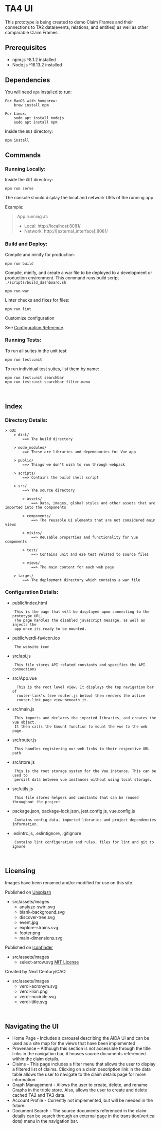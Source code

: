 # TA4 UI

This prototype is being created to demo Claim Frames and their connections to TA2 data(events, relations, and entities) 
as well as other comparable Claim Frames.

## Prerequisites
- npm.js ^8.1.2 installed
- Node.js ^16.13.2 installed

## Dependencies

You will need `npm` installed to run:

    For MacOS with homebrew:
        brew install npm

    For Linux:
        sudo apt install nodejs
        sudo apt install npm

Inside the `GUI` directory:

```
npm install
```

## Commands

### Running Locally:

Inside the `GUI` directory:

```
npm run serve
```

The console should display the local and network URIs of the running app

Example:

> App running at:
>
> - Local: http://localhost:8081/
> - Network: http://[external_interface]:8081/

### Build and Deploy:

Compile and minify for production:

```
npm run build
```

Compile, minify, and create a war file to be deployed to a development or production environment. This command runs build script `./scripts/build_dashboard.sh`

```
npm run war
```

Linter checks and fixes for files:

```
npm run lint
```

Customize configuration

See [Configuration Reference](https://cli.vuejs.org/config/).


### Running Tests:

To run all suites in the unit test:

```
npm run test:unit
```

To run individual test suites, list them by name:

```
npm run test:unit searchbar
npm run test:unit searchbar filter-menu
```
<br/>


## Index

### Directory Details:

    > GUI
        > dist/
            ==> The build directory
            
        > node_modules/
            ==> These are libraries and dependancies for Vue app

        > public/
            ==> Things we don't wish to run through webpack

        > scripts/
            ==> Contains the build shell script          

        > src/
            ==> The source directory        

            > assets/
                ==> Data, images, global styles and other assets that are imported into the components

            > components/
                ==> The reusable UI elements that are not considered main views
                
            > mixins/
                ==> Reusable properties and functionality for Vue components
   
            > test/
                ==> Contains unit and e2e test related to source files      
                                                           
            > views/
                ==> The main content for each web page
                
        > target/
            ==> The deployment directory which contains a war file               

### Configuration Details:

- public/index.html

       This is the page that will be displayed upon connecting to the prototype URL. 
       The page handles the disabled javascript message, as well as injects the 
       app once its ready to be mounted.

- public/verdi-favicon.ico

       The website icon
       
- src/api.js

       This file stores API related constants and specifies the API connections

- src/App.vue

        This is the root level view. It displays the top navigation bar of
        router-link's (see router.js below) then renders the active
        router-link page view beneath it.

- src/main.js

       This imports and declares the imported libraries, and creates the Vue object. 
       It then calls the $mount function to mount the vue to the web page.

- src/router.js

       This handles registering our web links to their respective URL path

- src/store.js

       This is the root storage system for the Vue instance. This can be used to 
       persist data between vue instances without using local storage.
           
- src/utils.js

       This file stores helpers and constants that can be reused throughout the project  

- package.json, package-lock.json, jest.config.js, vue.config.js

       Contains config data, imported libraries and project dependencies information.
           
- .eslintrc.js, .eslintignore, .gitignore

       Contains lint configuration and rules, files for lint and git to ignore           
<br/>

## Licensing
Images have been renamed and/or modified for use on this site.


Published on [Unsplash](https://unsplash.com/license)
 - src/assets/images
   - analyze-swirl.svg
   - blank-background.svg
   - discover-tree.svg
   - event.jpg
   - explore-strains.svg
   - footer.png
   - main-dimensions.svg

Published on [Iconfinder](https://www.iconfinder.com/icons/211620/arrow_b_right_icon)
 - src/assets/images
   - select-arrow.svg [MIT License](https://opensource.org/licenses/MIT)
             
Created by Next Century/CACI
 - src/assets/images
   - verdi-acronym.svg
   - verdi-lion.png
   - verdi-nocircle.svg
   - verdi-title.svg                  
<br/>

## Navigating the UI
 - Home Page - Includes a carousel describing the AIDA UI and can be used as a site map for the views that have been implemented
 - Provenance – Although this section is not accessible through the title links in the navigation bar, it houses source documents referenced within the 
 claim details.
 - Claims - This page includes a filter menu that allows the user to display a filtered list of claims. Clicking on a claim description link in the data table
 allows the user to navigate to the claim details page for more information. 
 - Graph Management - Allows the user to create, delete, and rename Graphs in the triple store. Also, allows the user to create and delete cached TA2 and TA3 data.
 - Account Profile - Currently not implemented, but will be needed in the future.
 - Document Search - The source documents referenced in the claim details can be search through an external page in the transition(vertical dots) menu in the navigation bar.
     
